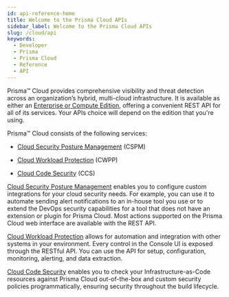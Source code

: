 ```yaml
---
id: api-reference-home
title: Welcome to the Prisma Cloud APIs
sidebar_label: Welcome to the Prisma Cloud APIs
slug: /cloud/api
keywords:
  - Developer
  - Prisma
  - Prisma Cloud
  - Reference
  - API
---
```


Prisma™ Cloud provides comprehensive visibility and threat detection across an organization’s hybrid, multi-cloud infrastructure. It is available as either an [Enterprise or Compute Edition](https://docs.paloaltonetworks.com/prisma/prisma-cloud/prisma-cloud-admin-compute/welcome/pcee_vs_pcce.html), offering a convenient REST API for all of its services. Your APIs choice will depend on the edition that you're using.

Prisma™ Cloud consists of the following services:

* [Cloud Security Posture Management](/api/cloud/cspm) (CSPM)

* [Cloud Workload Protection](/api/cloud/cwpp) (CWPP)
* [Cloud Code Security](/api/cloud/code/) (CCS)

[Cloud Security Posture Management](/api/cloud/cspm) enables you to configure custom integrations for your cloud security needs. For example, you can use it to automate sending alert notifications to an in-house tool you use or to extend the DevOps security capabilities for a tool that does not have an extension or plugin for Prisma Cloud. Most actions supported on the Prisma Cloud web interface are available with the REST API.

[Cloud Workload Protection](/api/cloud/cwpp) allows for automation and integration with other systems in your environment. Every control in the Console UI is exposed through the RESTful API. You can use the API for setup, configuration, monitoring, alerting, and data extraction.

[Cloud Code Security](/api/cloud/code/) enables you to check your Infrastructure-as-Code resources against Prisma Cloud out-of-the-box and custom security policies programmatically, ensuring security throughout the build lifecycle.

